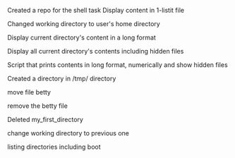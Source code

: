 Created a repo for the shell task 
 Display content in 1-listit file


Changed working directory to user's home directory

Display current directory's content in a long format

Display all current directory's contents including hidden files

Script that prints contents in long format, numerically and show hidden files

Created a directory in /tmp/ directory

move file betty

remove the betty file

Deleted my_first_directory

change working directory to previous one

listing directories including boot

